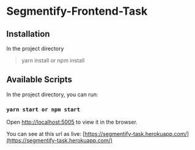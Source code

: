 # Segmentify-Frontend-Task
## Installation

In the project directory

> yarn install or npm install

## Available Scripts

In the project directory, you can run:

### `yarn start or npm start`


Open [http://localhost:5005](http://localhost:5005) to view it in the browser.


You can see at this url as live: [https://segmentify-task.herokuapp.com/](https://segmentify-task.herokuapp.com/)
